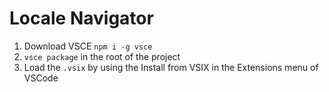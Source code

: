 # Locale Navigator

1. Download VSCE `npm i -g vsce`
2. `vsce package` in the root of the project
3. Load the `.vsix` by using the Install from VSIX in the Extensions menu of VSCode
